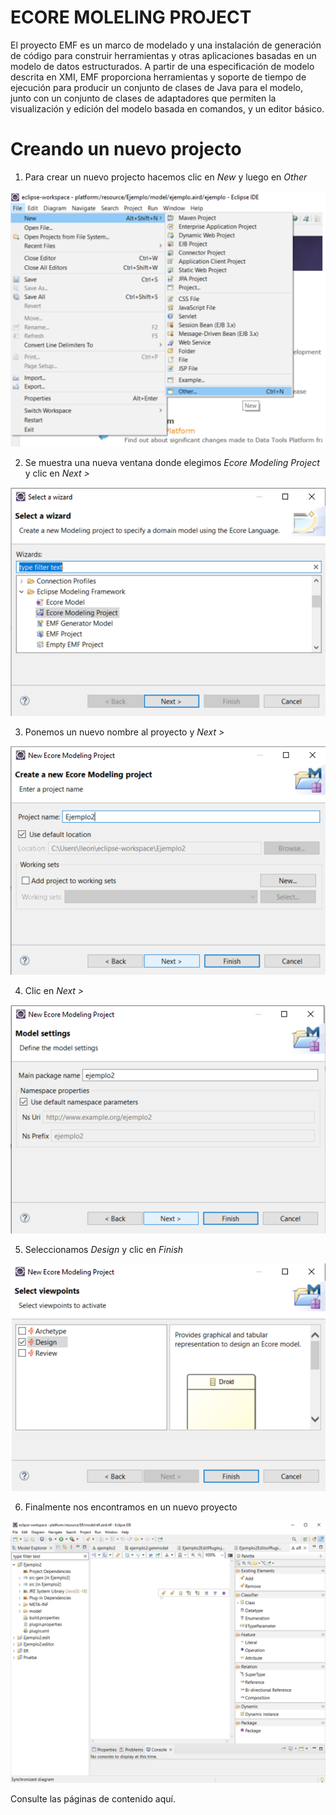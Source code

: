 # ECORE MOLELING PROJECT

El proyecto EMF es un marco de modelado y una instalación de generación de código para construir herramientas y otras aplicaciones basadas en un modelo de datos estructurados. A partir de una especificación de modelo descrita en XMI, EMF proporciona herramientas y soporte de tiempo de ejecución para producir un conjunto de clases de Java para el modelo, junto con un conjunto de clases de adaptadores que permiten la visualización y edición del modelo basada en comandos, y un editor básico.

# Creando un nuevo projecto

1. Para crear un nuevo projecto hacemos clic en *New* y luego en *Other*


![Figura 1](https://raw.githubusercontent.com/ferleon82/Imagenes/main/9.png)


2. Se muestra una nueva ventana donde elegimos *Ecore Modeling Project* y clic en *Next >*


![Figura 2](https://raw.githubusercontent.com/ferleon82/Imagenes/main/10.png)


3. Ponemos un nuevo nombre al proyecto y *Next >*


![Figura 3](https://raw.githubusercontent.com/ferleon82/Imagenes/main/12.png)


4. Clic en *Next >*


![Figura 4](https://raw.githubusercontent.com/ferleon82/Imagenes/main/13.png)


5. Seleccionamos *Design* y clic en *Finish*


![Figura 5](https://raw.githubusercontent.com/ferleon82/Imagenes/main/14.png)


6. Finalmente nos encontramos en un nuevo proyecto


![Figura 6](https://raw.githubusercontent.com/ferleon82/Imagenes/main/16.png)



Consulte las páginas de contenido aquí.

```{tableofcontents}
```
